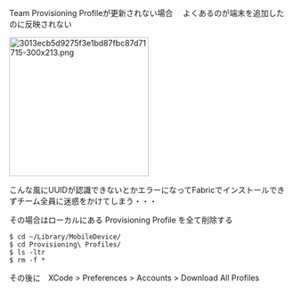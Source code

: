 <!--
title:   Team Provisioning Profile にDevice追加後
tags:    Xcode
id:      74a20b3bd76fdd4ecd74
private: false
-->
Team Provisioning Profileが更新されない場合　
よくあるのが端末を追加したのに反映されない

<img width="250" alt="3013ecb5d9275f3e1bd87fbc87d71715-300x213.png" src="https://qiita-image-store.s3.amazonaws.com/0/266239/0813998f-e710-0cf6-c936-cfaffe7164d0.png">

こんな風にUUIDが認識できないとかエラーになってFabricでインストールできずチーム全員に迷惑をかけてしまう・・・

その場合はローカルにある Provisioning Profile を全て削除する

```
$ cd ~/Library/MobileDevice/
$ cd Provisioning\ Profiles/
$ ls -ltr 
$ rm -f *
```

その後に　XCode > Preferences > Accounts > Download All Profiles